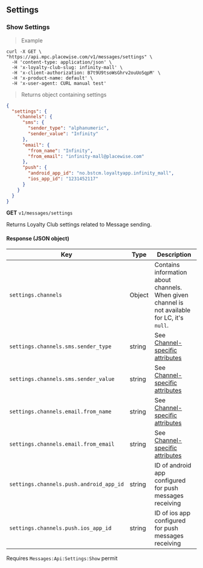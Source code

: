 ## <a name="messaging-settings"></a> Settings

### <a name="messaging-show-settings"></a> Show Settings

> Example

```shell
curl -X GET \
"https://api.mpc.placewise.com/v1/messages/settings" \
  -H 'content-type: application/json' \
  -H 'x-loyalty-club-slug: infinity-mall' \
  -H 'x-client-authorization: B7t9U9tsoWsGhrv2ouUoSqpM' \
  -H 'x-product-name: default' \
  -H 'x-user-agent: CURL manual test'
```

> Returns object containing settings 

```json
{
  "settings": {
    "channels": {
      "sms": {
        "sender_type": "alphanumeric",
        "sender_value": "Infinity"
      },
      "email": {
        "from_name": "Infinity",
        "from_email": "infinity-mall@placewise.com"
      },
      "push": {
        "android_app_id": "no.bstcm.loyaltyapp.infinity_mall",
        "ios_app_id": "1231452117"
      }
    }
  }
}
```

**GET** `v1/messages/settings`

Returns Loyalty Club settings related to Message sending.

#### Response (JSON object)

Key                                     | Type   | Description
---                                     | ---    | ---
`settings.channels`                     | Object | Contains information about channels. When given channel is not available for LC, it's `null`.
`settings.channels.sms.sender_type`     | string | See [Channel-specific attributes](#messaging-channel-specific-attributes)
`settings.channels.sms.sender_value`    | string | See [Channel-specific attributes](#messaging-channel-specific-attributes)
`settings.channels.email.from_name`     | string | See [Channel-specific attributes](#messaging-channel-specific-attributes)
`settings.channels.email.from_email`    | string | See [Channel-specific attributes](#messaging-channel-specific-attributes)
`settings.channels.push.android_app_id` | string | ID of android app configured for push messages receiving
`settings.channels.push.ios_app_id`     | string | ID of ios app configured for push messages receiving

<aside class="notice">
Requires <code>Messages:Api:Settings:Show</code> permit
</aside>
